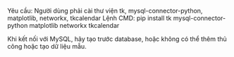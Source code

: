Yêu cầu: Người dùng phải cài thư viện tk, mysql-connector-python, matplotlib, networkx, tkcalendar
Lệnh CMD: pip install tk mysql-connector-python matplotlib networkx tkcalendar

Khi kết nối với MySQL, hãy tạo trước database, hoặc không có thể thêm thủ công hoặc tạo dữ liệu mẫu.
